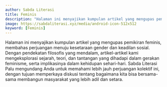 ```yaml
---
author: Sabda Literasi
title: Feminis
description: "Halaman ini menyajikan kumpulan artikel yang mengupas pemikiran feminis, membahas perjuangan menuju kesetaraan gender dan keadilan sosial."
image: https://sabdaliterasi.xyz/media/android-icon-512x512
keyword: [Feminis]
---
```

<noscript><p>Halaman ini menyajikan kumpulan artikel yang mengupas pemikiran feminis, membahas perjuangan menuju kesetaraan gender dan keadilan sosial. Dengan pendekatan filosofis yang mendalam, artikel-artikel kami mengeksplorasi sejarah, teori, dan tantangan yang dihadapi dalam gerakan feminisme, serta implikasinya dalam kehidupan sehari-hari. Sabda Literasi Palu mengundang Anda untuk memahami lebih jauh perjuangan kolektif ini, dengan tujuan memperkaya diskusi tentang bagaimana kita bisa bersama-sama membangun masyarakat yang lebih adil dan setara.</p></noscript>